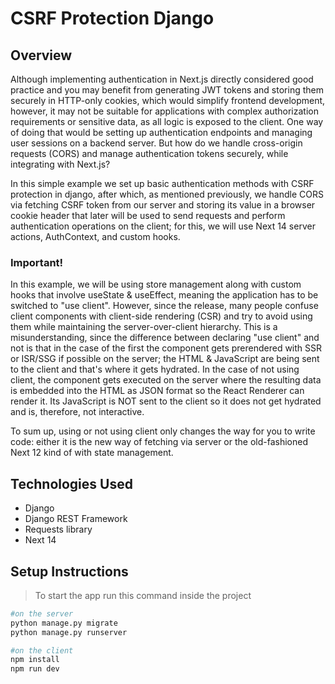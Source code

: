 # CSRF Protection Django

## Overview
Although implementing authentication in Next.js directly considered good practice and you may benefit from generating JWT tokens and storing them securely in HTTP-only cookies, which would simplify 
frontend development, however, it may not be suitable for applications with complex authorization requirements or sensitive data, as all logic is exposed to the client. One way of doing that would be
setting up authentication endpoints and managing user sessions on a backend server. But how do we handle cross-origin requests (CORS) and manage authentication tokens securely, while integrating with 
Next.js?

In this simple example we set up basic authentication methods with CSRF protection in django, after which, as mentioned previously, we handle CORS via fetching CSRF token from our server and storing its 
value in a browser cookie header that later will be used to send requests and perform authentication operations on the client; for this, we will use Next 14 server actions, AuthContext, and custom hooks.

### Important!

In this example, we will be using store management along with custom hooks that involve useState & useEffect, meaning the application has to be switched to "use client". However, since the release, many 
people confuse client components with client-side rendering (CSR) and try to avoid using them while maintaining the server-over-client hierarchy. This is a misunderstanding, since the difference between 
declaring "use client" and not is that in the case of the first the component gets prerendered with SSR or ISR/SSG if possible on the server; the HTML & JavaScript are being sent to the client and that's 
where it gets hydrated. In the case of not using client, the component gets executed on the server where the resulting data is embedded into the HTML as JSON format so the React Renderer can render it. Its 
JavaScript is NOT sent to the client so it does not get hydrated and is, therefore, not interactive.

To sum up, using or not using client only changes the way for you to write code: either it is the new way of fetching via server or the old-fashioned Next 12 kind of with state management.

## Technologies Used
- Django
- Django REST Framework
- Requests library
- Next 14

## Setup Instructions

> To start the app run this command inside the project

```bash
#on the server
python manage.py migrate
python manage.py runserver

#on the client
npm install
npm run dev
```

